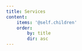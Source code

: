 ```yaml
---
title: Services
content:
    items: '@self.children'
    order:
        by: title
        dir: asc
---
```



